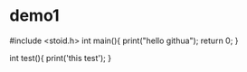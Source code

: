 # demo1
#include <stoid.h>
int main(){
  print("hello githua");
  return 0;
}


int test(){
  print('this test');
}
